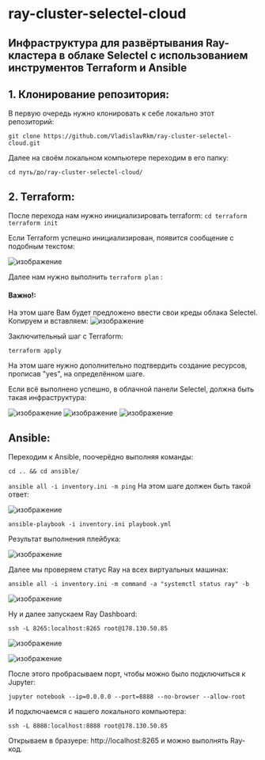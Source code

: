 # ray-cluster-selectel-cloud
## Инфраструктура для развёртывания Ray-кластера в облаке Selectel с использованием инструментов Terraform и Ansible
## 1. Клонирование репозитория:
В первую очередь нужно клонировать к себе локально этот репозиторий:

```git clone https://github.com/VladislavRkm/ray-cluster-selectel-cloud.git```

Далее на своём локальном компьютере переходим в его папку: 

```cd путь/до/ray-cluster-selectel-cloud/```

## 2. Terraform:

После перехода нам нужно инициализировать terraform:
```cd terraform```
```terraform init```

Если Terraform успешно инициализирован, появится сообщение с подобным текстом: 

![изображение](https://github.com/user-attachments/assets/f6085ed6-0463-4e90-ae53-88c91195c8fd)

Далее нам нужно выполнить ```terraform plan``` :
#### Важно!:

На этом шаге Вам будет предложено ввести свои креды облака Selectel. Копируем и вставляем:
![изображение](https://github.com/user-attachments/assets/38aa56ea-b333-4140-8d41-b675fddc7a51)

Заключительный шаг с Terraform: 

```terraform apply```

На этом шаге нужно дополнительно подтвердить создание ресурсов, прописав "yes", на определённом шаге.

Если всё выполнено успешно, в облачной панели Selectel, должна быть такая инфраструктура:

![изображение](https://github.com/user-attachments/assets/64f5977e-3924-4f7d-9523-ef4cde2fce3a)
![изображение](https://github.com/user-attachments/assets/e8c70173-fa45-419f-8011-e98af89909e5)
![изображение](https://github.com/user-attachments/assets/5510e627-cee8-4e37-a37d-c8a6c31f9af4)

## Ansible:

Переходим к Ansible, поочерёдно выполняя команды:

```cd .. && cd ansible/```

```ansible all -i inventory.ini -m ping```
На этом шаге должен быть такой ответ:

![изображение](https://github.com/user-attachments/assets/2118b135-21ff-4ca6-ad6b-e21836b71479)

```ansible-playbook -i inventory.ini playbook.yml```

Результат выполнения плейбука:

![изображение](https://github.com/user-attachments/assets/f49440e7-c614-47a0-bab2-8d724c9a72ea)

Далее мы проверяем статус Ray на всех виртуальных машинах:

```ansible all -i inventory.ini -m command -a "systemctl status ray" -b```

![изображение](https://github.com/user-attachments/assets/26803eb4-2bf2-4224-88cd-f2ec5e0c2f69)

Ну и далее запускаем Ray Dashboard:

```ssh -L 8265:localhost:8265 root@178.130.50.85```

![изображение](https://github.com/user-attachments/assets/bf9fd9d8-4e9d-4c83-b059-3c45f03efd74)

![изображение](https://github.com/user-attachments/assets/353821d8-9c2f-46fb-9093-12a5021e1540)

После этого пробрасываем порт, чтобы можно было подключиться к Jupyter:

```jupyter notebook --ip=0.0.0.0 --port=8888 --no-browser --allow-root```

И подключаемся с нашего локального компьютера:

```ssh -L 8888:localhost:8888 root@178.130.50.85```

Открываем в бразуере: http://localhost:8265 и можно выполнять Ray-код.











